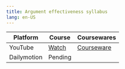 ```yaml
---
title: Argument effectiveness syllabus
lang: en-US
---
```


| Platform   | Course                                                                                      | Coursewares                                                          |
|-------------|----------------------------------------------------------------------------------------------|----------------------------------------------------------------------|
| YouTube     | [Watch](https://www.youtube.com/watch?v=N4KkgaYTSfg&list=PLm0MFkgiW1JjlOKeAwjWIzLN34j_vVEKD) | [Courseware](../../public/writing/Core%20Courses/pdf/Courseware.pdf) |
| Dailymotion | Pending                                                                                      |                                                                      |


